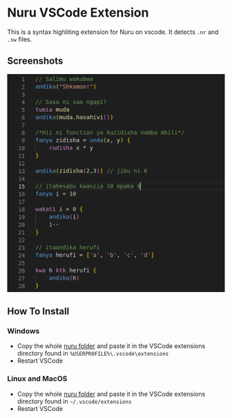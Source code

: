 # Nuru VSCode Extension

This is a syntax highliting extension for Nuru on vscode. It detects `.nr` and `.sw` files.

## Screenshots
<p align="center">
<img alt="Nuru Programming Language" src="assets/screenshot.png">
</p>

## How To Install

### Windows

- Copy the whole [nuru folder](https://github.com/AvicennaJr/Nuru/tree/main/extensions/vscode/nuru) and paste it in the VSCode extensions directory found in `%USERPROFILE%\.vscode\extensions`
- Restart VSCode

### Linux and MacOS

- Copy the whole [nuru folder](https://github.com/AvicennaJr/Nuru/tree/main/extensions/vscode/nuru) and paste it in the VSCode extensions directory found in `~/.vscode/extensions`
- Restart VSCode
